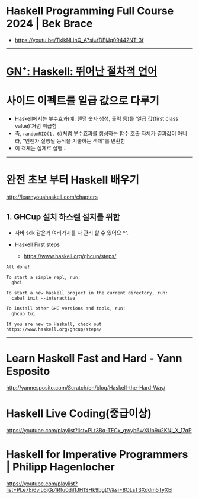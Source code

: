 # Haskell Programming Full Course 2024 | Bek Brace

- https://youtu.be/TklkNLihQ_A?si=fDEjJq09442NT-3f

<hr>

# **[GN⁺: Haskell: 뛰어난 절차적 언어](<https://news.hada.io/topic?id=18812&utm_source=discord&utm_medium=bot&utm_campaign=1480>)**
# 사이드 이펙트를 일급 값으로 다루기  
- Haskell에서는 부수효과(예: 랜덤 숫자 생성, 출력 등)를 ‘일급 값(first class value)’처럼 취급함  
- 즉, `randomRIO(1, 6)`처럼 부수효과를 생성하는 함수 호출 자체가 결과값이 아니라, “언젠가 실행될 동작을 기술하는 객체”를 반환함  
- 이 객체는 실제로 실행...

<hr />


# 완전 초보 부터 Haskell 배우기

http://learnyouahaskell.com/chapters

## 1. GHCup 설치  하스켈 설치를 위한 

- 자바 sdk 같은거 여러가지를 다 관리 할 수 있어요 ^^.

- Haskell First steps

  - https://www.haskell.org/ghcup/steps/

```
All done!

To start a simple repl, run:
  ghci

To start a new haskell project in the current directory, run:
  cabal init --interactive

To install other GHC versions and tools, run:
  ghcup tui

If you are new to Haskell, check out https://www.haskell.org/ghcup/steps/
```

<hr>

# Learn Haskell Fast and Hard - Yann Esposito

http://yannesposito.com/Scratch/en/blog/Haskell-the-Hard-Way/


# Haskell Live Coding(중급이상)

https://youtube.com/playlist?list=PLt3Bq-TECx_gwyb6wXUb9u2KNI_X_17qP

# Haskell for Imperative Programmers | Philipp Hagenlocher

https://youtube.com/playlist?list=PLe7Ei6viL6jGp1Rfu0dil1JH1SHk9bgDV&si=8OLsT3Xddm5TyXEl
